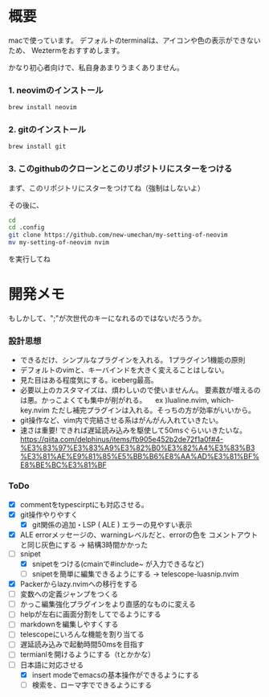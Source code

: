 # 概要
macで使っています。
デフォルトのterminalは、アイコンや色の表示ができないため、
Weztermをおすすめします。

かなり初心者向けで、私自身あまりうまくありません。

### 1. neovimのインストール
``` zsh
brew install neovim
```


### 2. gitのインストール
``` zsh
brew install git
```

### 3. このgithubのクローンとこのリポジトリにスターをつける

まず、このリポジトリにスターをつけてね（強制はしないよ）

その後に、
``` zsh
cd
cd .config
git clone https://github.com/new-umechan/my-setting-of-neovim
mv my-setting-of-neovim nvim
```
を実行してね

# 開発メモ
もしかして、";"が次世代の<leader>キーになれるのではないだろうか。

### 設計思想
- できるだけ、シンプルなプラグインを入れる。
  1プラグイン1機能の原則
- デフォルトのvimと、キーバインドを大きく変えることはしない。
- 見た目はある程度気にする。iceberg最高。
- 必要以上のカスタマイズは、煩わしいので使いませんん。
  要素数が増えるのは悪。かっこよくても集中が削がれる。
　ex )lualine.nvim, which-key.nvim
  ただし補完プラグインは入れる。そっちの方が効率がいいから。
- git操作など、vim内で完結させる系はがんがん入れていきたい。
- 速さは重要! できれば遅延読み込みを駆使して50msぐらいいきたいな。
  https://qiita.com/delphinus/items/fb905e452b2de72f1a0f#4-%E3%83%97%E3%83%A9%E3%82%B0%E3%82%A4%E3%83%B3%E3%81%AE%E9%81%85%E5%BB%B6%E8%AA%AD%E3%81%BF%E8%BE%BC%E3%81%BF

### ToDo
- [x] commentをtypescirptにも対応させる。
- [x] git操作やりやすく
	- [x] git関係の追加・LSP ( ALE ) エラーの見やすい表示
- [x] ALE errorメッセージの、warningレベルだと、errorの色を
	  コメントアウトと同じ灰色にする
	  → 結構3時間かかった
- [ ] snipet
	- [x] snipetをつける(cmainで#include~ が入力できるなど)
    - [ ] snipetを簡単に編集できるようにする
          → telescope-luasnip.nvim
- [x] Packerからlazy.nvimへの移行をする
- [ ] 変数への定義ジャンプをつくる
- [ ] かっこ編集強化プラグインをより直感的なものに変える
- [ ] helpが左右に画面分割をしてでるようにする
- [ ] markdownを編集しやすくする
- [ ] telescopeにいろんな機能を割り当てる
- [ ] 遅延読み込みで起動時間50msを目指す
- [ ] termianlを開けるようにする（<space>tとかかな）
- [ ] 日本語に対応させる
    - [x] insert modeでemacsの基本操作ができるようにする
    - [ ] 検索を、ローマ字でできるようにする
